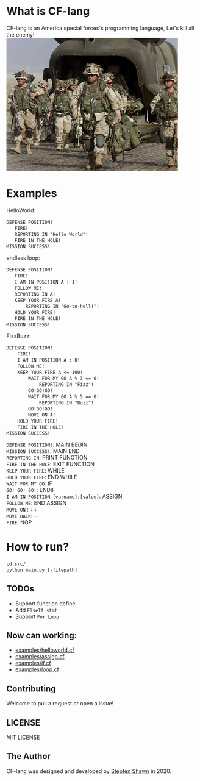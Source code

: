 # What is CF-lang
CF-lang is an America special forces's programming language, Let's kill all the enemy!    
![image](img/special-forces.jpg)  
# Examples
HelloWorld:
```
DEFENSE POSITION!
   FIRE!
   REPORTING IN "Hello World"!
   FIRE IN THE HOLE!
MISSION SUCCESS!
```
  
endless loop:
```
DEFENSE POSITION!
   FIRE!
   I AM IN POSITION A : 1!
   FOLLOW ME!
   REPORTING IN A!
   KEEP YOUR FIRE A!
       REPORTING IN "Go-to-hell!"!
   HOLD YOUR FIRE!
   FIRE IN THE HOLE!
MISSION SUCCESS!
```
FizzBuzz:
```
DEFENSE POSITION!
    FIRE!
    I AM IN POSITION A : 0!
    FOLLOW ME!
    KEEP YOUR FIRE A <= 100!
        WAIT FOR MY GO A % 3 == 0!
            REPORTING IN "Fizz"!
        GO!GO!GO!
        WAIT FOR MY GO A % 5 == 0!
            REPORTING IN "Buzz"!
        GO!GO!GO!
        MOVE ON A!
    HOLD YOUR FIRE!
    FIRE IN THE HOLE!
MISSION SUCCESS!
```
  

`DEFENSE POSITION!`: MAIN BEGIN  
`MISSION SUCCESS!`:  MAIN END  
`REPORTING IN`: PRINT FUNCTION  
`FIRE IN THE HOLE`: EXIT FUNCTION  
`KEEP YOUR FIRE`: WHILE  
`HOLD YOUR FIRE`: END WHILE  
`WAIT FOR MY GO`: IF  
`GO! GO! GO!`: ENDIF  
`I AM IN POSITION [varname]:[value]`: ASSIGN  
`FOLLOW ME`: END ASSIGN  
`MOVE ON` : ++  
`MOVE BACK`: --  
`FIRE`: NOP

# How to run?
```
cd src/
python main.py [-filepath]
```

## TODOs
* Support function define
* Add `ElseIf stmt`
* Support `For Loop`

## Now can working:
* [examples/helloworld.cf](examples/helloworld.cf)
* [examples/assign.cf](examples/assign.cf)
* [examples/if.cf](examples/if.cf)
* [examples/loop.cf](examples/loop.cf)

## Contributing
Welcome to pull a request or open a issue!

## LICENSE
MIT LICENSE

## The Author
CF-lang was designed and developed by [Stepfen Shawn](https://github.com/StepfenShawn) in 2020.
